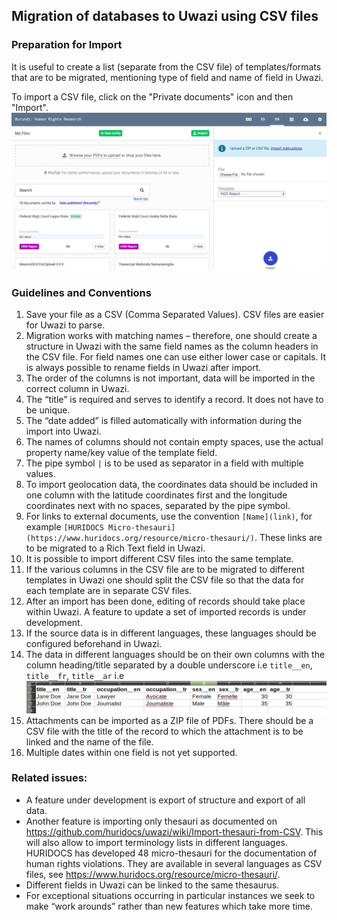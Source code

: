 ## Migration of databases to Uwazi using CSV files

### Preparation for Import

It is useful to create a list (separate from the CSV file) of templates/formats that are to be migrated, mentioning type of field and name of field in Uwazi.

To import a CSV file, click on the "Private documents" icon and then "Import".
![](https://github.com/huridocs/uwazi-assets/blob/master/wiki/screenshots/import-csv-button.png)

### Guidelines and Conventions

1. Save your file as a CSV (Comma Separated Values). CSV files are easier for Uwazi to parse.
1. Migration works with matching names – therefore, one should create a structure in Uwazi with the same field names as the column headers in the CSV file. For field names one can use either lower case or capitals. It is always possible to rename fields in Uwazi after import.
1. The order of the columns is not important, data will be imported in the correct column in Uwazi.
1. The “title” is required and serves to identify a record. It does not have to be unique.
1. The “date added” is filled automatically with information during the import into Uwazi.
1. The names of columns should not contain empty spaces, use the actual property name/key value of the template field.
1. The pipe symbol `|` is to be used as separator in a field with multiple values.
1. To import geolocation data, the coordinates data should be included in one column with the latitude coordinates first and the longitude coordinates next with no spaces, separated by the pipe symbol.
1. For links to external documents, use the convention `[Name](link)`, for example `[HURIDOCS Micro-thesauri](https://www.huridocs.org/resource/micro-thesauri/)`. These links are to be migrated to a Rich Text field in Uwazi.
1. It is possible to import different CSV files into the same template.
1. If the various columns in the CSV file are to be migrated to different templates in Uwazi one should split the CSV file so that the data for each template are in separate CSV files.
1. After an import has been done, editing of records should take place within Uwazi. A feature to update a set of imported records is under development.
1. If the source data is in different languages, these languages should be configured beforehand in Uwazi.
1. The data in different languages should be on their own columns with the column heading/title separated by a double underscore i.e `title__en`, `title__fr`, `title__ar` i.e 
![](https://github.com/huridocs/uwazi-assets/blob/master/wiki/screenshots/csv-import.png)
1. Attachments can be imported as a ZIP file of PDFs. There should be a CSV file with the title of the record to which the attachment is to be linked and the name of the file.
1. Multiple dates within one field is not yet supported.

### Related issues:

* A feature under development is export of structure and export of all data.
* Another feature is importing only thesauri as documented on https://github.com/huridocs/uwazi/wiki/Import-thesauri-from-CSV. This will also allow to import terminology lists in different languages. HURIDOCS has developed 48 micro-thesauri for the documentation of human rights violations. They are available in several languages as CSV files, see https://www.huridocs.org/resource/micro-thesauri/.
* Different fields in Uwazi can be linked to the same thesaurus.
* For exceptional situations occurring in particular instances we seek to make “work arounds” rather than new features which take more time.